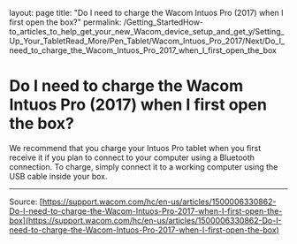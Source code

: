 layout: page
title: "Do I need to charge the Wacom Intuos Pro (2017) when I first open the box?"
permalink: /Getting_StartedHow-to_articles_to_help_get_your_new_Wacom_device_setup_and_get_y/Setting_Up_Your_TabletRead_More/Pen_Tablet/Wacom_Intuos_Pro_2017/Next/Do_I_need_to_charge_the_Wacom_Intuos_Pro_2017_when_I_first_open_the_box

# Do I need to charge the Wacom Intuos Pro (2017) when I first open the box?

We recommend that you charge your Intuos Pro tablet when you first receive it if you plan to connect to your computer using a Bluetooth connection. To charge, simply connect it to a working computer using the USB cable inside your box.

---
Source: [https://support.wacom.com/hc/en-us/articles/1500006330862-Do-I-need-to-charge-the-Wacom-Intuos-Pro-2017-when-I-first-open-the-box](https://support.wacom.com/hc/en-us/articles/1500006330862-Do-I-need-to-charge-the-Wacom-Intuos-Pro-2017-when-I-first-open-the-box)
